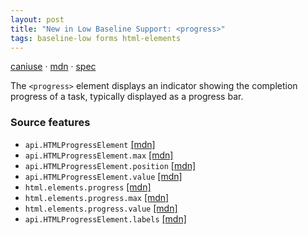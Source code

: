 ```yaml
---
layout: post
title: "New in Low Baseline Support: <progress>"
tags: baseline-low forms html-elements
---
```


[caniuse](https://caniuse.com/?search=progress) · [mdn](https://developer.mozilla.org/en-US/search?q=<progress>) · [spec](https://html.spec.whatwg.org/multipage/form-elements.html#the-progress-element)

The `<progress>` element displays an indicator showing the completion progress of a task, typically displayed as a progress bar.

### Source features

- ``api.HTMLProgressElement`` [[mdn]](https://developer.mozilla.org/en-US/search?q=api.HTMLProgressElement)
- ``api.HTMLProgressElement.max`` [[mdn]](https://developer.mozilla.org/en-US/search?q=api.HTMLProgressElement.max)
- ``api.HTMLProgressElement.position`` [[mdn]](https://developer.mozilla.org/en-US/search?q=api.HTMLProgressElement.position)
- ``api.HTMLProgressElement.value`` [[mdn]](https://developer.mozilla.org/en-US/search?q=api.HTMLProgressElement.value)
- ``html.elements.progress`` [[mdn]](https://developer.mozilla.org/en-US/search?q=html.elements.progress)
- ``html.elements.progress.max`` [[mdn]](https://developer.mozilla.org/en-US/search?q=html.elements.progress.max)
- ``html.elements.progress.value`` [[mdn]](https://developer.mozilla.org/en-US/search?q=html.elements.progress.value)
- ``api.HTMLProgressElement.labels`` [[mdn]](https://developer.mozilla.org/en-US/search?q=api.HTMLProgressElement.labels)
